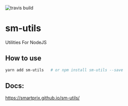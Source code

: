 ![travis build](https://travis-ci.com/smartprix/sm-utils.svg?branch=master)

# sm-utils
Utilities For NodeJS

## How to use
```bash
yarn add sm-utils 	# or npm install sm-utils --save
```

## Docs:

https://smartprix.github.io/sm-utils/
